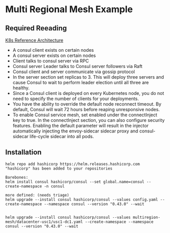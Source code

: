 # Multi Regional Mesh Example

## Required Reeading
[K8s Reference Architecture](https://developer.hashicorp.com/consul/tutorials/kubernetes/kubernetes-reference-architecture)

- A consul client exists on certain nodes
- A consul server exists on certain nodes
- Client talks to consul server via RPC
- Consul server Leader talks to Consul server followers via Raft
- Consul client and server communicate via gossip protocol
- In the server section set replicas to 3. This will deploy three servers and cause Consul to wait to perform leader election until all three are healthy.
- Since a Consul client is deployed on every Kubernetes node, you do not need to specify the number of clients for your deployments.
- You have the ability to override the default node reconnect timeout. By default, Consul will wait 72 hours before reaping unresponsive nodes. 
- To enable Consul service mesh, set enabled under the connectInject key to true. In the connectInject section, you can also configure security features. Enabling the default parameter will result in the injector automatically injecting the envoy-sidecar sidecar proxy and consul-sidecar life-cycle sidecar into all pods. 

## Installation
```
helm repo add hashicorp https://helm.releases.hashicorp.com
"hashicorp" has been added to your repositories

Barebones:
helm install consul hashicorp/consul --set global.name=consul --create-namespace -n consul

more defined: (needs triage)
helm upgrade --install consul hashicorp/consul --values config.yaml --create-namespace --namespace consul --version "0.43.0" --wait


helm upgrade --install consul hashicorp/consul --values multiregion-mesh/datacenter-usc1/usc1-dc1.yaml --create-namespace --namespace consul --version "0.43.0" --wait


```
